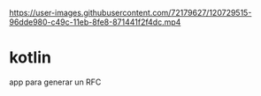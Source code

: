 
https://user-images.githubusercontent.com/72179627/120729515-96dde980-c49c-11eb-8fe8-871441f2f4dc.mp4

# kotlin
app para generar un RFC 
